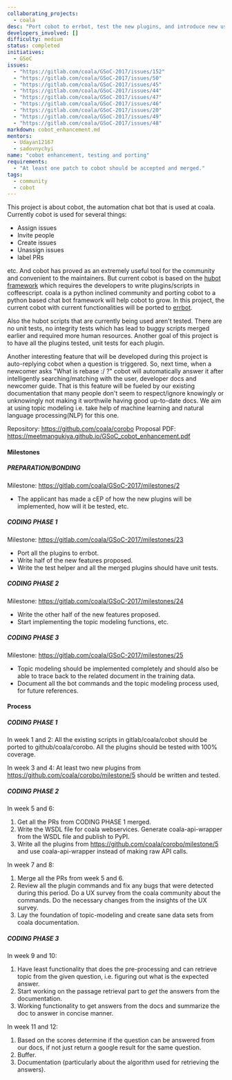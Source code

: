 ```yaml
---
collaborating_projects: 
  - coala
desc: "Port cobot to errbot, test the new plugins, and introduce new useful features"
developers_involved: []
difficulty: medium
status: completed
initiatives: 
  - GSoC
issues: 
  - "https://gitlab.com/coala/GSoC-2017/issues/152"
  - "https://gitlab.com/coala/GSoC-2017/issues/50"
  - "https://gitlab.com/coala/GSoC-2017/issues/45"
  - "https://gitlab.com/coala/GSoC-2017/issues/44"
  - "https://gitlab.com/coala/GSoC-2017/issues/47"
  - "https://gitlab.com/coala/GSoC-2017/issues/46"
  - "https://gitlab.com/coala/GSoC-2017/issues/20"
  - "https://gitlab.com/coala/GSoC-2017/issues/49"
  - "https://gitlab.com/coala/GSoC-2017/issues/48"
markdown: cobot_enhancement.md
mentors: 
  - Udayan12167
  - sadovnychyi
name: "cobot enhancement, testing and porting"
requirements: 
  - "At least one patch to cobot should be accepted and merged."
tags: 
  - community
  - cobot
---
```

This project is about cobot, the automation chat bot that is used at coala.
Currently cobot is used for several things:

- Assign issues
- Invite people
- Create issues
- Unassign issues
- label PRs

etc. And cobot has proved as an extremely useful tool for the community and
convenient to the maintainers. But current cobot is based on the [hubot
framework](https://hubot.github.com) which requires the developers to write
plugins/scripts in coffeescript. coala is a python inclined community and
porting cobot to a python based chat bot framework will help cobot to grow. In
this project, the current cobot with current functionalities will be ported to
[errbot](http://errbot.io).

Also the hubot scripts that are currently being used aren't tested. There are no
unit tests, no integrity tests which has lead to buggy scripts merged earlier
and required more human resources. Another goal of this project is to have all
the plugins tested, unit tests for each plugin.

Another interesting feature that will be developed during this project is
auto-replying cobot when a question is triggered. So, next time, when a newcomer
asks "What is rebase :/ ?" cobot will automatically answer it after
intelligently searching/matching with the user, developer docs and newcomer
guide. That is this feature will be fueled by our existing documentation that
many people don't seem to respect/ignore knowingly or unknowingly not making it
worthwile having good up-to-date docs. We aim at using topic modeling i.e. take
help of machine learning and natural language processing(NLP) for this one.

Repository: https://github.com/coala/corobo
Proposal PDF: https://meetmangukiya.github.io/GSoC_cobot_enhancement.pdf

#### Milestones

##### PREPARATION/BONDING

Milestone: https://gitlab.com/coala/GSoC-2017/milestones/2

* The applicant has made a cEP of how the new plugins will be implemented, how
  will it be tested, etc.


##### CODING PHASE 1

Milestone: https://gitlab.com/coala/GSoC-2017/milestones/23

* Port all the plugins to errbot.
* Write half of the new features proposed.
* Write the test helper and all the merged plugins should have unit tests.

##### CODING PHASE 2

Milestone: https://gitlab.com/coala/GSoC-2017/milestones/24

* Write the other half of the new features proposed.
* Start implementing the topic modeling functions, etc.

##### CODING PHASE 3

Milestone: https://gitlab.com/coala/GSoC-2017/milestones/25

* Topic modeling should be implemented completely and should also be able to
  trace back to the related document in the training data.
* Document all the bot commands and the topic modeling process used, for future
  references.

#### Process

##### CODING PHASE 1

In week 1 and 2: All the existing scripts in gitlab/coala/cobot should be
ported to github/coala/corobo. All the plugins should be tested with 100%
coverage.

In week 3 and 4: At least two new plugins from
https://github.com/coala/corobo/milestone/5 should be written and tested.

##### CODING PHASE 2

In week 5 and 6:

1. Get all the PRs from CODING PHASE 1 merged.
2. Write the WSDL file for coala webservices. Generate coala-api-wrapper from
   the WSDL file and publish to PyPI.
3. Write all the plugins from https://github.com/coala/corobo/milestone/5 and
   use coala-api-wrapper instead of making raw API calls.

In week 7 and 8:

1. Merge all the PRs from week 5 and 6.
2. Review all the plugin commands and fix any bugs that were detected during
   this period. Do a UX survey from the coala community about the commands.
   Do the necessary changes from the insights of the UX survey.
3. Lay the foundation of topic-modeling and create sane data sets from coala
   documentation.

##### CODING PHASE 3

In week 9 and 10:

1. Have least functionality that does the pre-processing and can retrieve topic
   from the given question, i.e. figuring out what is the expected answer.
2. Start working on the passage retrieval part to _get_ the answers from the
   documentation.
3. Working functionality to get answers from the docs and summarize the doc to
   answer in concise manner.

In week 11 and 12:

1. Based on the scores determine if the question can be answered from our docs,
   if not just return a google result for the same question.
2. Buffer.
3. Documentation (particularly about the algorithm used for retrieving the
   answers).
